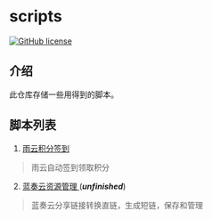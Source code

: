 # scripts 

[![GitHub license](https://img.shields.io/github/license/tianluanchen/OnlinePortScan?style=flat-square)](https://github.com/tianluanchen/OnlinePortScan/blob/main/LICENSE)


## 介绍

此仓库存储一些用得到的脚本。

## 脚本列表

1. [雨云积分签到](https://github.com/tianluanchen/scripts/blob/main/1/)

> 雨云自动签到领取积分

2. [蓝奏云资源管理 ](https://github.com/tianluanchen/scripts/tree/main/2)(***unfinished***)

> 蓝奏云分享链接转换直链，生成短链，保存和管理
